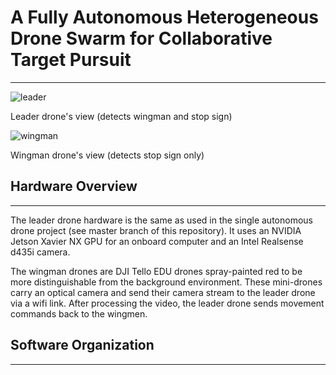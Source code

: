 # A Fully Autonomous Heterogeneous Drone Swarm for Collaborative Target Pursuit
---
![leader](leader.gif)

Leader drone's view (detects wingman and stop sign)

![wingman](wingman.gif) 

Wingman drone's view (detects stop sign only)

## Hardware Overview
---
The leader drone hardware is the same as used in the single autonomous drone project (see master branch of this repository). It uses an NVIDIA Jetson Xavier NX GPU for an onboard computer and an Intel Realsense d435i camera.

The wingman drones are DJI Tello EDU drones spray-painted red to be more distinguishable from the background environment. These mini-drones carry an optical camera and send their camera stream to the leader drone via a wifi link. After processing the video, the leader drone sends movement commands back to the wingmen. 

## Software Organization
---

